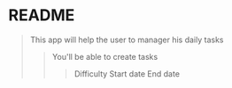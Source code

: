 # README

> This app will help the user to manager his daily tasks
>> You'll be able to create tasks
>>> Difficulty
>>> Start date
>>> End date
